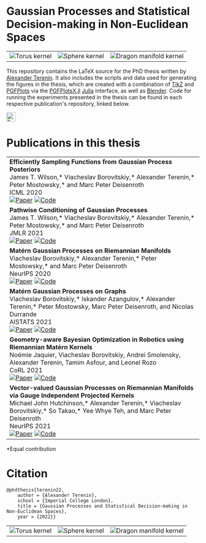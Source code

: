 # Gaussian Processes and Statistical Decision-making in Non-Euclidean Spaces

<table>
<tr>
<td>
<img alt="Torus kernel" src="https://raw.githubusercontent.com/aterenin/phdthesis/main/figures/png/t2_ker.png">
</td>
<td>
<img alt="Sphere kernel" src="https://raw.githubusercontent.com/aterenin/phdthesis/main/figures/png/s2_ker.png">
</td>
<td>
<img alt="Dragon manifold kernel" src="https://raw.githubusercontent.com/aterenin/phdthesis/main/figures/png/dr_ker.png">
</td>
</tr>
</table>

This repository contains the LaTeX source for the PhD thesis written by [Alexander Terenin](https://avt.im/). 
It also includes the scripts and data used for generating the figures in the thesis, which are created with a combination of [TikZ](https://ctan.org/pkg/pgf) and [PGFPlots](http://pgfplots.sourceforge.net) via the [PGFPlotsX.jl](https://kristofferc.github.io/PGFPlotsX.jl/stable/) [Julia](https://julialang.org) interface, as well as [Blender](https://www.blender.org).
Code for running the experiments presented in the thesis can be found in each respective publication's repository, linked below.

<a href="https://github.com/aterenin/phdthesis/releases/download/corrected/Terenin-A-2022-PhD-Thesis.pdf"><img alt="Download PDF" height="24" src="https://img.shields.io/github/downloads/aterenin/phdthesis/total?label=Download%20PDF"></a>

# Publications in this thesis

<table>
<tr>
<td>
<strong>Efficiently Sampling Functions from Gaussian Process Posteriors</strong><br>
James T. Wilson,* Viacheslav Borovitskiy,* Alexander Terenin,* Peter Mostowsky,* and Marc Peter Deisenroth<br>
ICML 2020<br>
<a href="https://arxiv.org/abs/2002.09309"><img alt="Paper" src="https://img.shields.io/badge/-Paper-gray"></a>
<a href="https://github.com/j-wilson/GPflowSampling"><img alt="Code" src="https://img.shields.io/badge/-Code-gray" ></a>
</td>
</tr>
<tr>
<td>
<strong>Pathwise Conditioning of Gaussian Processes</strong><br>
James T. Wilson,* Viacheslav Borovitskiy,* Alexander Terenin,* Peter Mostowsky,* and Marc Peter Deisenroth<br>
JMLR 2021<br>
<a href="https://arxiv.org/abs/2011.04026"><img alt="Paper" src="https://img.shields.io/badge/-Paper-gray"></a>
<a href="https://github.com/j-wilson/GPflowSampling"><img alt="Code" src="https://img.shields.io/badge/-Code-gray" ></a>
</td>
</tr>
<tr>
<td>
<strong>Matérn Gaussian Processes on Riemannian Manifolds</strong><br>
Viacheslav Borovitskiy,* Alexander Terenin,* Peter Mostowsky,* and Marc Peter Deisenroth<br>
NeurIPS 2020<br>
<a href="https://arxiv.org/abs/2006.10160"><img alt="Paper" src="https://img.shields.io/badge/-Paper-gray"></a>
<a href="https://github.com/spbu-math-cs/Riemannian-Gaussian-Processes"><img alt="Code" src="https://img.shields.io/badge/-Code-gray" ></a>
</td>
</tr>
<tr>
<td>
<strong>Matérn Gaussian Processes on Graphs</strong><br>
Viacheslav Borovitskiy,* Iskander Azangulov,* Alexander Terenin,* Peter Mostowsky, Marc Peter Deisenroth, and Nicolas Durrande<br>
AISTATS 2021<br>
<a href="https://arxiv.org/abs/2010.15538"><img alt="Paper" src="https://img.shields.io/badge/-Paper-gray"></a>
<a href="https://github.com/spbu-math-cs/Graph-Gaussian-Processes"><img alt="Code" src="https://img.shields.io/badge/-Code-gray" ></a>
</td>
</tr>
<tr>
<td>
<strong>Geometry-aware Bayesian Optimization in Robotics using Riemannian Matérn Kernels</strong><br>
Noémie Jaquier, Viacheslav Borovitskiy, Andrei Smolensky, Alexander Terenin, Tamim Asfour, and Leonel Rozo<br>
CoRL 2021<br>
<a href="https://arxiv.org/abs/2111.01460"><img alt="Paper" src="https://img.shields.io/badge/-Paper-gray"></a>
<a href="https://github.com/NoemieJaquier/MaternGaBO"><img alt="Code" src="https://img.shields.io/badge/-Code-gray" ></a>
</td>
</tr>
<tr>
<td>
<strong>Vector-valued Gaussian Processes on Riemannian Manifolds via Gauge Independent Projected Kernels</strong><br>
Michael John Hutchinson,* Alexander Terenin,* Viacheslav Borovitskiy,* So Takao,* Yee Whye Teh, and Marc Peter Deisenroth<br>
NeurIPS 2021<br>
<a href="https://arxiv.org/abs/2110.14423"><img alt="Paper" src="https://img.shields.io/badge/-Paper-gray"></a>
<a href="https://github.com/MJHutchinson/ExtrinsicGaugeIndependentVectorGPs"><img alt="Code" src="https://img.shields.io/badge/-Code-gray" ></a>
</td>
</tr>
</table>

*Equal contribution


# Citation

    @phdthesis{terenin22,
        author = {Alexander Terenin},
        school = {Imperial College London},
        title = {Gaussian Processes and Statistical Decision-making in Non-Euclidean Spaces},
        year = {2022}}

<table>
<tr>
<td>
<img alt="Torus kernel" src="https://raw.githubusercontent.com/aterenin/phdthesis/main/figures/png/mvn_pos.png">
</td>
<td>
<img alt="Sphere kernel" src="https://raw.githubusercontent.com/aterenin/phdthesis/main/figures/png/mvn_neg.png">
</td>
<td>
<img alt="Dragon manifold kernel" src="https://raw.githubusercontent.com/aterenin/phdthesis/main/figures/png/bayes.png">
</td>
</tr>
</table>
